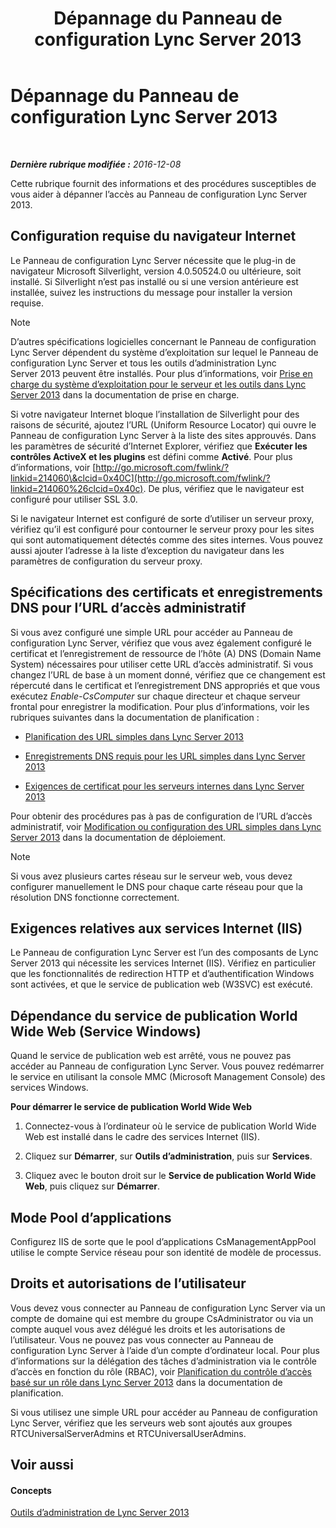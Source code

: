 ﻿---
title: Dépannage du Panneau de configuration Lync Server 2013
TOCTitle: Dépannage du Panneau de configuration Lync Server 2013
ms:assetid: 54e7ab57-34ce-4a07-bcc9-643379eb4eb7
ms:mtpsurl: https://technet.microsoft.com/fr-fr/library/Gg195689(v=OCS.15)
ms:contentKeyID: 49297224
ms.date: 12/10/2016
mtps_version: v=OCS.15
ms.translationtype: HT
---

# Dépannage du Panneau de configuration Lync Server 2013

 

_**Dernière rubrique modifiée :** 2016-12-08_

Cette rubrique fournit des informations et des procédures susceptibles de vous aider à dépanner l’accès au Panneau de configuration Lync Server 2013.

## Configuration requise du navigateur Internet

Le Panneau de configuration Lync Server nécessite que le plug-in de navigateur Microsoft Silverlight, version 4.0.50524.0 ou ultérieure, soit installé. Si Silverlight n’est pas installé ou si une version antérieure est installée, suivez les instructions du message pour installer la version requise.

> [!NOTE]  
> D’autres spécifications logicielles concernant le Panneau de configuration Lync Server dépendent du système d’exploitation sur lequel le Panneau de configuration Lync Server et tous les outils d’administration Lync Server 2013 peuvent être installés. Pour plus d’informations, voir <a href="lync-server-2013-server-and-tools-operating-system-support.md">Prise en charge du système d’exploitation pour le serveur et les outils dans Lync Server 2013</a> dans la documentation de prise en charge.

Si votre navigateur Internet bloque l’installation de Silverlight pour des raisons de sécurité, ajoutez l’URL (Uniform Resource Locator) qui ouvre le Panneau de configuration Lync Server à la liste des sites approuvés. Dans les paramètres de sécurité d’Internet Explorer, vérifiez que **Exécuter les contrôles ActiveX et les plugins** est défini comme **Activé**. Pour plus d’informations, voir [http://go.microsoft.com/fwlink/?linkid=214060\&clcid=0x40C](http://go.microsoft.com/fwlink/?linkid=214060%26clcid=0x40c). De plus, vérifiez que le navigateur est configuré pour utiliser SSL 3.0.

Si le navigateur Internet est configuré de sorte d’utiliser un serveur proxy, vérifiez qu’il est configuré pour contourner le serveur proxy pour les sites qui sont automatiquement détectés comme des sites internes. Vous pouvez aussi ajouter l’adresse à la liste d’exception du navigateur dans les paramètres de configuration du serveur proxy.

## Spécifications des certificats et enregistrements DNS pour l’URL d’accès administratif

Si vous avez configuré une simple URL pour accéder au Panneau de configuration Lync Server, vérifiez que vous avez également configuré le certificat et l’enregistrement de ressource de l’hôte (A) DNS (Domain Name System) nécessaires pour utiliser cette URL d’accès administratif. Si vous changez l’URL de base à un moment donné, vérifiez que ce changement est répercuté dans le certificat et l’enregistrement DNS appropriés et que vous exécutez *Enable-CsComputer* sur chaque directeur et chaque serveur frontal pour enregistrer la modification. Pour plus d’informations, voir les rubriques suivantes dans la documentation de planification :

  - [Planification des URL simples dans Lync Server 2013](lync-server-2013-planning-for-simple-urls.md)

  - [Enregistrements DNS requis pour les URL simples dans Lync Server 2013](lync-server-2013-dns-requirements-for-simple-urls.md)

  - [Exigences de certificat pour les serveurs internes dans Lync Server 2013](lync-server-2013-certificate-requirements-for-internal-servers.md)

Pour obtenir des procédures pas à pas de configuration de l’URL d’accès administratif, voir [Modification ou configuration des URL simples dans Lync Server 2013](lync-server-2013-edit-or-configure-simple-urls.md) dans la documentation de déploiement.

> [!NOTE]  
> Si vous avez plusieurs cartes réseau sur le serveur web, vous devez configurer manuellement le DNS pour chaque carte réseau pour que la résolution DNS fonctionne correctement.

## Exigences relatives aux services Internet (IIS)

Le Panneau de configuration Lync Server est l’un des composants de Lync Server 2013 qui nécessite les services Internet (IIS). Vérifiez en particulier que les fonctionnalités de redirection HTTP et d’authentification Windows sont activées, et que le service de publication web (W3SVC) est exécuté.

## Dépendance du service de publication World Wide Web (Service Windows)

Quand le service de publication web est arrêté, vous ne pouvez pas accéder au Panneau de configuration Lync Server. Vous pouvez redémarrer le service en utilisant la console MMC (Microsoft Management Console) des services Windows.

**Pour démarrer le service de publication World Wide Web**

1.  Connectez-vous à l’ordinateur où le service de publication World Wide Web est installé dans le cadre des services Internet (IIS).

2.  Cliquez sur **Démarrer**, sur **Outils d’administration**, puis sur **Services**.

3.  Cliquez avec le bouton droit sur le **Service de publication World Wide Web**, puis cliquez sur **Démarrer**.

## Mode Pool d’applications

Configurez IIS de sorte que le pool d’applications CsManagementAppPool utilise le compte Service réseau pour son identité de modèle de processus.

## Droits et autorisations de l’utilisateur

Vous devez vous connecter au Panneau de configuration Lync Server via un compte de domaine qui est membre du groupe CsAdministrator ou via un compte auquel vous avez délégué les droits et les autorisations de l’utilisateur. Vous ne pouvez pas vous connecter au Panneau de configuration Lync Server à l’aide d’un compte d’ordinateur local. Pour plus d’informations sur la délégation des tâches d’administration via le contrôle d’accès en fonction du rôle (RBAC), voir [Planification du contrôle d’accès basé sur un rôle dans Lync Server 2013](lync-server-2013-planning-for-role-based-access-control.md) dans la documentation de planification.

Si vous utilisez une simple URL pour accéder au Panneau de configuration Lync Server, vérifiez que les serveurs web sont ajoutés aux groupes RTCUniversalServerAdmins et RTCUniversalUserAdmins.

## Voir aussi

#### Concepts

[Outils d’administration de Lync Server 2013](lync-server-2013-lync-server-administrative-tools.md)

